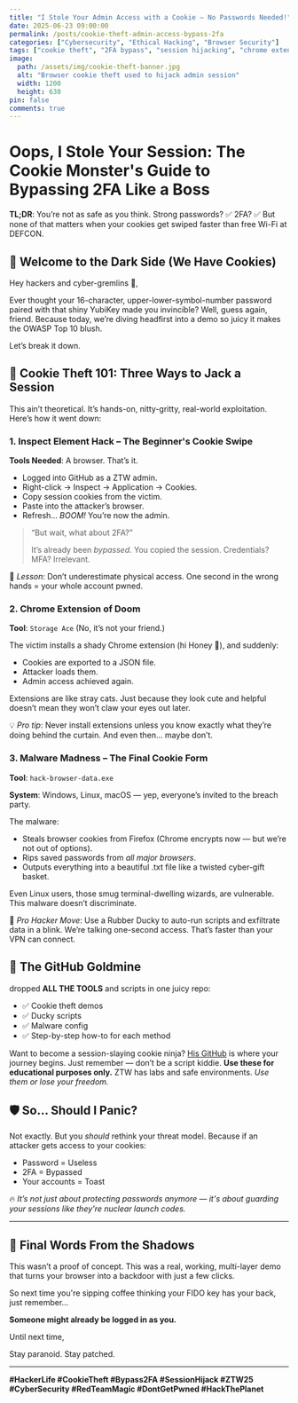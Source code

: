 ```yaml
---
title: "I Stole Your Admin Access with a Cookie – No Passwords Needed!"
date: 2025-06-23 09:00:00
permalink: /posts/cookie-theft-admin-access-bypass-2fa
categories: ["Cybersecurity", "Ethical Hacking", "Browser Security"]
tags: ["cookie theft", "2FA bypass", "session hijacking", "chrome extension exploit", "rubber ducky", "hack-browser-data", "ZTW labs",]
image:
  path: /assets/img/cookie-theft-banner.jpg
  alt: "Browser cookie theft used to hijack admin session"
  width: 1200
  height: 630
pin: false
comments: true
---
```


# Oops, I Stole Your Session: The Cookie Monster's Guide to Bypassing 2FA Like a Boss

**TL;DR**: You’re not as safe as you think. Strong passwords? ✅ 2FA? ✅ But none of that matters when your cookies get swiped faster than free Wi-Fi at DEFCON.

## 🍪 Welcome to the Dark Side (We Have Cookies)

Hey hackers and cyber-gremlins 👾,

Ever thought your 16-character, upper-lower-symbol-number password paired with that shiny YubiKey made you invincible? Well, guess again, friend. Because today, we’re diving headfirst into a demo so juicy it makes the OWASP Top 10 blush.

Let’s break it down.

## 🍴 Cookie Theft 101: Three Ways to Jack a Session

This ain’t theoretical. It’s hands-on, nitty-gritty, real-world exploitation. Here’s how it went down:

### **1. Inspect Element Hack – The Beginner's Cookie Swipe**

**Tools Needed**: A browser. That’s it.

- Logged into GitHub as a ZTW admin.
- Right-click → Inspect → Application → Cookies.
- Copy session cookies from the victim.
- Paste into the attacker’s browser.
- Refresh… *BOOM!* You’re now the admin.

> “But wait, what about 2FA?”
> 
> 
> It’s already been *bypassed*. You copied the session. Credentials? MFA? Irrelevant.
> 

🎯 *Lesson*: Don’t underestimate physical access. One second in the wrong hands = your whole account pwned.

### **2. Chrome Extension of Doom**

**Tool**: `Storage Ace` (No, it’s not your friend.)

The victim installs a shady Chrome extension (hi Honey 🍯), and suddenly:

- Cookies are exported to a JSON file.
- Attacker loads them.
- Admin access achieved again.

Extensions are like stray cats. Just because they look cute and helpful doesn’t mean they won’t claw your eyes out later.

💡 *Pro tip*: Never install extensions unless you know exactly what they’re doing behind the curtain. And even then… maybe don’t.

### **3. Malware Madness – The Final Cookie Form**

**Tool**: `hack-browser-data.exe`

**System**: Windows, Linux, macOS — yep, everyone’s invited to the breach party.

The malware:

- Steals browser cookies from Firefox (Chrome encrypts now — but we’re not out of options).
- Rips saved passwords from *all major browsers*.
- Outputs everything into a beautiful .txt file like a twisted cyber-gift basket.

Even Linux users, those smug terminal-dwelling wizards, are vulnerable. This malware doesn’t discriminate.

🎯 *Pro Hacker Move*: Use a Rubber Ducky to auto-run scripts and exfiltrate data in a blink. We’re talking one-second access. That’s faster than your VPN can connect.

## 🎁 The GitHub Goldmine

dropped **ALL THE TOOLS** and scripts in one juicy repo:

- ✅ Cookie theft demos
- ✅ Ducky scripts
- ✅ Malware config
- ✅ Step-by-step how-to for each method

Want to become a session-slaying cookie ninja? [His GitHub](https://github.com/ZTW-Labs) is where your journey begins. Just remember — don’t be a script kiddie. **Use these for educational purposes only.** ZTW has labs and safe environments. *Use them or lose your freedom.*

## 🛡️ So… Should I Panic?

Not exactly. But you *should* rethink your threat model. Because if an attacker gets access to your cookies:

- Password = Useless
- 2FA = Bypassed
- Your accounts = Toast

🔥 *It’s not just about protecting passwords anymore — it's about guarding your sessions like they're nuclear launch codes.*

---

## 📣 Final Words From the Shadows

This wasn’t a proof of concept. This was a real, working, multi-layer demo that turns your browser into a backdoor with just a few clicks.

So next time you're sipping coffee thinking your FIDO key has your back, just remember…

**Someone might already be logged in as you.**

Until next time,

Stay paranoid. Stay patched.

---

**#HackerLife #CookieTheft #Bypass2FA #SessionHijack #ZTW25 #CyberSecurity #RedTeamMagic #DontGetPwned #HackThePlanet**
